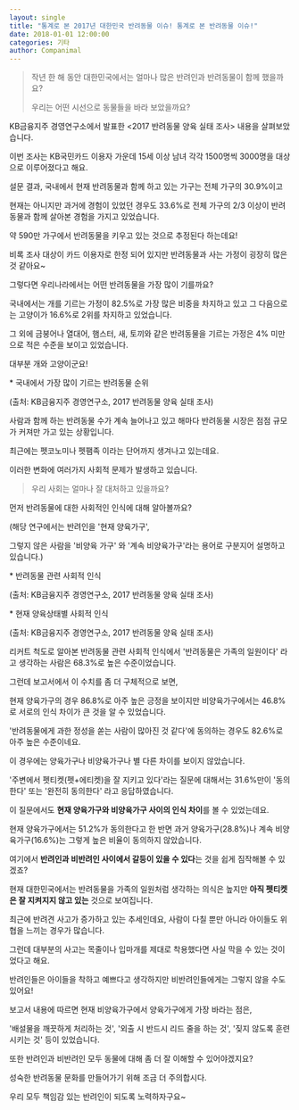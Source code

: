 ```yaml
---
layout: single
title: "통계로 본 2017년 대한민국 반려동물 이슈! 통계로 본 반려동물 이슈!"
date: 2018-01-01 12:00:00
categories: 기타
author: Companimal
---
```


> 작년 한 해 동안 대한민국에서는 얼마나 많은 반려인과 반려동물이 함께 했을까요?
>
> 우리는 어떤 시선으로 동물들을 바라 보았을까요?

KB금융지주 경영연구소에서 발표한 &lt;2017 반려동물 양육 실태 조사&gt; 내용을 살펴보았습니다.

이번 조사는 KB국민카드 이용자 가운데 15세 이상 남녀 각각 1500명씩 3000명을 대상으로 이루어졌다고 해요.

설문 결과, 국내에서 현재 반려동물과 함께 하고 있는 가구는 전체 가구의 30.9%이고

현재는 아니지만 과거에 경험이 있었던 경우도 33.6%로 전체 가구의 2/3 이상이 반려동물과 함께 살아본 경험을 가지고 있었습니다.

약 590만 가구에서 반려동물을 키우고 있는 것으로 추정된다 하는데요!

비록 조사 대상이 카드 이용자로 한정 되어 있지만 반려동물과 사는 가정이 굉장히 많은 것 같아요~

그렇다면 우리나라에서는 어떤 반려동물을 가장 많이 기를까요?

국내에서는 개를 기르는 가정이 82.5%로 가장 많은 비중을 차지하고 있고 그 다음으로는 고양이가 16.6%로 2위를 차지하고 있었습니다.

그 외에 금붕어나 열대어, 햄스터, 새, 토끼와 같은 반려동물을 기르는 가정은 4% 미만으로 적은 수준을 보이고 있었습니다.

대부분 개와 고양이군요!

\* 국내에서 가장 많이 기르는 반려동물 순위

(출처: KB금융지주 경영연구소, 2017 반려동물 양육 실태 조사)

사람과 함께 하는 반려동물 수가 계속 늘어나고 있고 해마다 반려동물 시장은 점점 규모가 커져만 가고 있는 상황입니다.

최근에는 펫코노미나 펫팸족 이라는 단어까지 생겨나고 있는데요.

이러한 변화에 여러가지 사회적 문제가 발생하고 있습니다.

> 우리 사회는 얼마나 잘 대처하고 있을까요?

먼저 반려동물에 대한 사회적인 인식에 대해 알아볼까요?

(해당 연구에서는 반려인을 '현재 양육가구',

그렇지 않은 사람을 '비양육 가구' 와 '계속 비양육가구'라는 용어로 구분지어 설명하고 있습니다.)

\* 반려동물 관련 사회적 인식

(출처: KB금융지주 경영연구소, 2017 반려동물 양육 실태 조사)

\* 현재 양육상태별 사회적 인식

(출처: KB금융지주 경영연구소, 2017 반려동물 양육 실태 조사)

리커트 척도로 알아본 반려동물 관련 사회적 인식에서 '반려동물은 가족의 일원이다' 라고 생각하는 사람은 68.3%로 높은 수준이었습니다.

그런데 보고서에서 이 수치를 좀 더 구체적으로 보면,

현재 양육가구의 경우 86.8%로 아주 높은 긍정을 보이지만 비양육가구에서는 46.8%로 서로의 인식 차이가 큰 것을 알 수 있었습니다.

'반려동물에게 과한 정성을 쏟는 사람이 많아진 것 같다'에 동의하는 경우도 82.6%로 아주 높은 수준이네요.

이 경우에는 양육가구나 비양육가구나 별 다른 차이를 보이지 않았습니다.

'주변에서 펫티켓(펫+에티켓)을 잘 지키고 있다'라는 질문에 대해서는 31.6%만이 '동의한다' 또는 '완전히 동의한다' 라고 응답하였습니다.

이 질문에서도 **현재 양육가구와 비양육가구 사이의 인식 차이**를 볼 수 있었는데요.

현재 양육가구에서는 51.2%가 동의한다고 한 반면 과거 양육가구(28.8%)나 계속 비양육가구(16.6%)는 그렇게 높은 비율이 동의하지 않았습니다.

여기에서 **반려인과 비반려인 사이에서 갈등이 있을 수 있다**는 것을 쉽게 짐작해볼 수 있겠죠?

현재 대한민국에서는 반려동물을 가족의 일원처럼 생각하는 의식은 높지만 **아직 펫티켓은 잘 지켜지지 않고 있는** 것으로 보여집니다.

최근에 반려견 사고가 증가하고 있는 추세인데요, 사람이 다칠 뿐만 아니라 아이들도 위협을 느끼는 경우가 많습니다.

그런데 대부분의 사고는 목줄이나 입마개를 제대로 착용했다면 사실 막을 수 있는 것이었다고 해요.

반려인들은 아이들을 착하고 예쁘다고 생각하지만 비반려인들에게는 그렇지 않을 수도 있어요!

보고서 내용에 따르면 현재 비양육가구에서 양육가구에게 가장 바라는 점은,

'배설물을 깨끗하게 처리하는 것', '외출 시 반드시 리드 줄을 하는 것', '짖지 않도록 훈련 시키는 것' 등이 있었습니다.

또한 반려인과 비반려인 모두 동물에 대해 좀 더 잘 이해할 수 있어야겠지요?

성숙한 반려동물 문화를 만들어가기 위해 조금 더 주의합시다.

우리 모두 책임감 있는 반려인이 되도록 노력하자구요~
